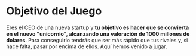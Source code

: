 # Objetivo del Juego

Eres el CEO de una nueva startup y **tu objetivo es hacer que se convierta en el nuevo "unicornio", alcanzando una valoración de 1000 millones de dolares**. Para conseguirlo tendrás que ser más rápido que tus rivales y, si hace falta, pasar por encima de ellos. Aquí hemos venido a jugar.

